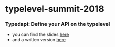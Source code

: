 # typelevel-summit-2018
### Typedapi: Define your API on the typelevel

 - you can find the slides [here](https://pheymann.github.io/typelevel-summit-2018)
 - and a written version [here](post.md)
